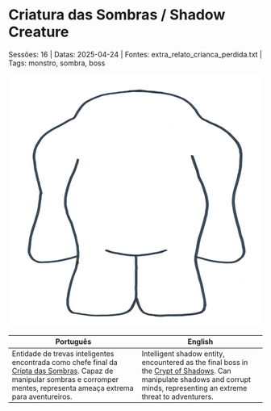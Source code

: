 
# Criatura das Sombras / Shadow Creature

Sessões: 16 | Datas: 2025-04-24 | Fontes: extra_relato_crianca_perdida.txt | Tags: monstro, sombra, boss

![Criatura das Sombras](../../../assets/monsters/monster_blank.png)

| Português | English |
|-----------|---------|
| Entidade de trevas inteligentes encontrada como chefe final da [Cripta das Sombras](cripta_das_sombras.md). Capaz de manipular sombras e corromper mentes, representa ameaça extrema para aventureiros. | Intelligent shadow entity, encountered as the final boss in the [Crypt of Shadows](cripta_das_sombras.md). Can manipulate shadows and corrupt minds, representing an extreme threat to adventurers. |

